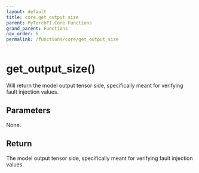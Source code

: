 ```yaml
---
layout: default
title: core.get_output_size
parent: PyTorchFI.Core Functions
grand_parent: Functions
nav_order: 6
permalink: /functions/core/get_output_size
---
```


# get_output_size()

Will return the model output tensor side, specifically meant for verifying fault injection values.

## Parameters

None.

## Return

The model output tensor side, specifically meant for verifying fault injection values.
